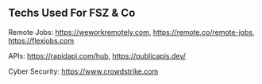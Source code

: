 ## Techs Used For FSZ & Co

Remote Jobs: https://weworkremotely.com, https://remote.co/remote-jobs, https://flexjobs.com

APIs: https://rapidapi.com/hub, https://publicapis.dev/

Cyber Security: https://www.crowdstrike.com
